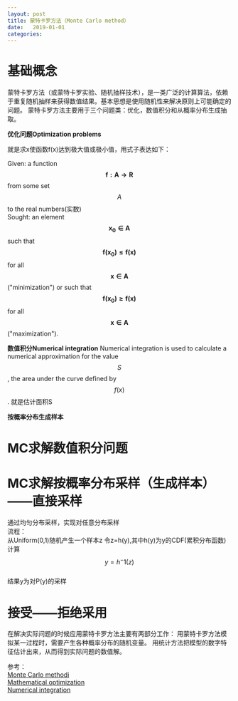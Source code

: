 ```yaml
---
layout: post
title: 蒙特卡罗方法（Monte Carlo method）
date:   2019-01-01
categories: 
---
```


# 基础概念
蒙特卡罗方法（或蒙特卡罗实验、随机抽样技术），是一类广泛的计算算法，依赖于重复随机抽样来获得数值结果。基本思想是使用随机性来解决原则上可能确定的问题。 
蒙特卡罗方法主要用于三个问题类：优化，数值积分和从概率分布生成抽取。

**优化问题Optimization problems**  

就是求x使函数f(x)达到极大值或极小值，用式子表达如下：  

Given: a function $$\mathbf{f:A \to R}$$ from some set $$A$$ to the real numbers(实数)   
Sought: an element $$\mathbf{x_{0} \in A}$$ such that $$\mathbf{f(x_{0})\le f(x)}$$ for all $$\mathbf{x \in A}$$ ("minimization") or such that $$\mathbf{f(x_{0}) \ge f(x)}$$ for all $$\mathbf{x \in A}$$("maximization").

**数值积分Numerical integration**
Numerical integration is used to calculate a numerical approximation for the value $$S$$, the area under the curve defined by$$f(x)$$.
就是估计面积S

**按概率分布生成样本**

# MC求解数值积分问题

# MC求解按概率分布采样（生成样本）——直接采样
通过均匀分布采样，实现对任意分布采样  
流程：  
从Uniform(0,1)随机产生一个样本z
令z=h(y),其中h(y)为y的CDF(累积分布函数)
计算$$y=h^-1(z)$$  
结果y为对P(y)的采样  

# 接受——拒绝采用




在解决实际问题的时候应用蒙特卡罗方法主要有两部分工作：
用蒙特卡罗方法模拟某一过程时，需要产生各种概率分布的随机变量。
 用统计方法把模型的数字特征估计出来，从而得到实际问题的数值解。

参考：  
[Monte Carlo methodi](https://en.wikipedia.org/wiki/Monte_Carlo_method)       
[Mathematical optimization](https://en.wikipedia.org/wiki/Mathematical_optimization)    
[Numerical integration](https://en.wikipedia.org/wiki/Numerical_integration)  
